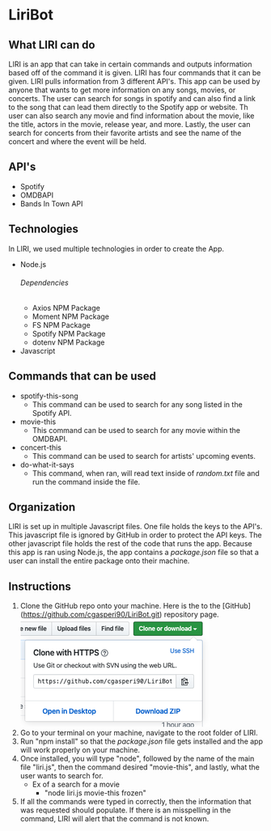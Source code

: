 # LiriBot

## What LIRI can do
LIRI is an app that can take in certain commands and outputs information based off of the command it is given. LIRI has four commands that it can be given. LIRI pulls information from 3 different API's. This app can be used by anyone that wants to get more information on any songs, movies, or concerts. The user can search for songs in spotify and can also find a link to the song that can lead them directly to the Spotify app or website. Th user can also search any movie and find information about the movie, like the title, actors in the movie, release year, and more. Lastly, the user can search for concerts from their favorite artists and see the name of the concert and where the event will be held.

## API's
*   Spotify
*   OMDBAPI
*   Bands In Town API

## Technologies
In LIRI, we used multiple technologies in order to create the App.
*   Node.js
    ###### Dependencies
    *   Axios NPM Package
    *   Moment NPM Package
    *   FS NPM Package
    *   Spotify NPM Package
    *   dotenv NPM Package
*   Javascript

## Commands that can be used
*   spotify-this-song
    *   This command can be used to search for any song listed in the Spotify API.
*   movie-this
    *   This command can be used to search for any movie within the OMDBAPI.
*   concert-this
    *   This command can be used to search for artists' upcoming events.
*   do-what-it-says
    *   This command, when ran, will read text inside of *random.txt* file and run the command inside the file.

## Organization
LIRI is set up in multiple Javascript files. One file holds the keys to the API's. This javascript file is ignored by GitHub in order to protect the API keys. The other javascript file holds the rest of the code that runs the app. Because this app is ran using Node.js, the app contains a *package.json* file so that a user can install the entire package onto their machine.

## Instructions
1. Clone the GitHub repo onto your machine. Here is the to the [GitHub] (https://github.com/cgasperi90/LiriBot.git) repository page.
![screenshot github repo clone](Screenshots/githubClone.png) 
2. Go to your terminal on your machine, navigate to the root folder of LIRI.
3. Run "npm install" so that the *package.json* file gets installed and the app will work properly on your machine.
4. Once installed, you will type "node", followed by the name of the main file "liri.js", then the command desired "movie-this", and lastly, what the user wants to search for.
    *   Ex of a search for a movie
        *   "node liri.js movie-this frozen"
5. If all the commands were typed in correctly, then the information that was requested should populate. If there is an misspelling in the command, LIRI will alert that the command is not known.

